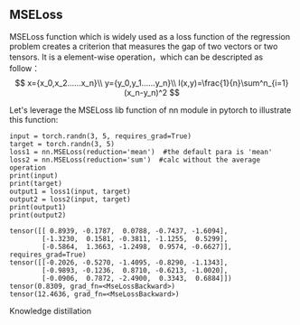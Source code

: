 

## MSELoss

MSELoss function which is widely used as a loss function of the regression problem creates a criterion  that measures the gap of  two vectors or two tensors. It is a element-wise operation，which can be descripted as follow：
$$
x={x_0,x_2......x_n}\\
y={y_0,y_1......y_n}\\
l(x,y)=\frac{1}{n}\sum^n_{i=1}(x_n-y_n)^2
$$

Let's leverage the MSELoss lib function of nn module in pytorch to illustrate this function:


```
input = torch.randn(3, 5, requires_grad=True) 
target = torch.randn(3, 5)
loss1 = nn.MSELoss(reduction='mean')  #the default para is 'mean'
loss2 = nn.MSELoss(reduction='sum')  #calc without the average operation
print(input)
print(target)
output1 = loss1(input, target)
output2 = loss2(input, target)
print(output1)
print(output2)
```

```
tensor([[ 0.8939, -0.1787,  0.0788, -0.7437, -1.6094],
        [-1.3230,  0.1581, -0.3811, -1.1255,  0.5299],
        [-0.5864,  1.3663, -1.2498,  0.9574, -0.6627]], requires_grad=True)
tensor([[-0.2026, -0.5270, -1.4095, -0.8290, -1.1343],
        [-0.9893, -0.1236,  0.8710, -0.6213, -1.0020],
        [-0.0906,  0.7872, -2.4900,  0.3343,  0.6884]])
tensor(0.8309, grad_fn=<MseLossBackward>)
tensor(12.4636, grad_fn=<MseLossBackward>)
```

Knowledge distillation

